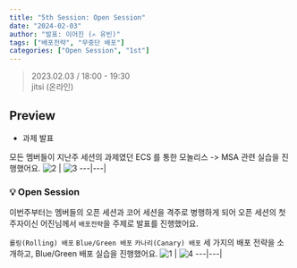 ```yaml
---
title: "5th Session: Open Session"
date: "2024-02-03"
author: "발표: 이어진 (✍️ 유빈)"
tags: ["배포전략", "무중단 배포"]
categories: ["Open Session", "1st"]
---
```


> 2023.02.03 / 18:00 - 19:30   
jitsi (온라인)

## Preview
- 과제 발표

모든 멤버들이 지난주 세션의 과제였던 ECS 를 통한 모놀리스 -> MSA 관련 실습을 진행했어요.
![2](/1st/session_5/2.png "2") | ![3](/1st/session_5/3.png "3")
---|---|



### 💡 Open Session
이번주부터는 멤버들의 오픈 세션과 코어 세션을 격주로 병행하게 되어 오픈 세션의 첫 주자이신 어진님께서 `배포전략`을 주제로 발표를 진행했어요. 

`롤링(Rolling) 배포` `Blue/Green 배포` `카나리(Canary) 배포` 세 가지의 배포 전략을 소개하고, Blue/Green 배포 실습을 진행했어요.
![1](/1st/session_5/1.png "1") | ![4](/1st/session_5/4.png "4")
---|---|